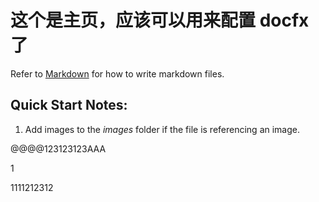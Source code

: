 # 这个是主页，应该可以用来配置  docfx 了
Refer to [Markdown](http://daringfireball.net/projects/markdown/) for how to write markdown files.
## Quick Start Notes:
1. Add images to the *images* folder if the file is referencing an image.

@@@@123123123AAA

1

1111212312
